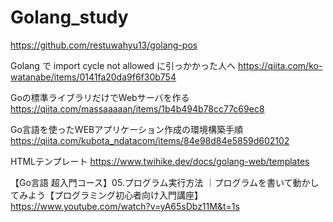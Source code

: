 # Golang_study

https://github.com/restuwahyu13/golang-pos

Golang で import cycle not allowed に引っかかった人へ
https://qiita.com/ko-watanabe/items/0141fa20da9f6f30b754

Goの標準ライブラリだけでWebサーバを作る
https://qiita.com/massaaaaan/items/1b4b494b78cc77c69ec8

Go言語を使ったWEBアプリケーション作成の環境構築手順
https://qiita.com/kubota_ndatacom/items/84e98d84e5859d602102

HTMLテンプレート
https://www.twihike.dev/docs/golang-web/templates

【Go言語 超入門コース】05.プログラム実行方法 ｜プログラムを書いて動かしてみよう【プログラミング初心者向け入門講座】
https://www.youtube.com/watch?v=yA65sDbz11M&t=1s
